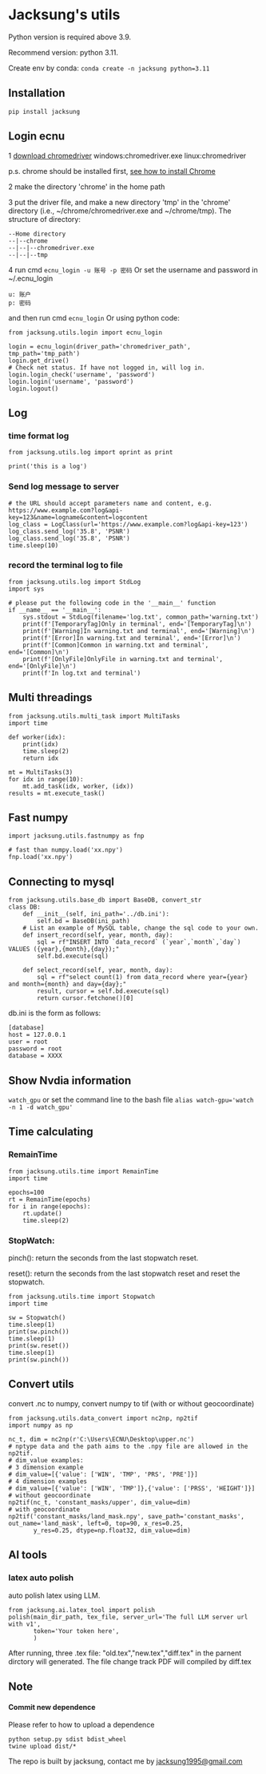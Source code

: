 # Jacksung's utils
Python version is required above 3.9.

Recommend version: python 3.11.

Create env by conda: 
```conda create -n jacksung python=3.11```

## Installation
```pip install jacksung```
## Login ecnu
1 [download chromedriver](https://googlechromelabs.github.io/chrome-for-testing/)
    windows:chromedriver.exe
    linux:chromedriver

p.s. chrome should be installed first, 
[see how to install Chrome](https://www.google.com/chrome/)

2 make the directory 'chrome' in the home path

3 put the driver file, and make a new directory 'tmp' in the 'chrome' directory (i.e., ~/chrome/chromedriver.exe and ~/chrome/tmp). The structure of directory:
```
--Home directory
--|--chrome
--|--|--chromedriver.exe
--|--|--tmp
```

4 run cmd
```ecnu_login -u 账号 -p 密码```
Or
set the username and password in ~/.ecnu_login
```
u: 账户
p: 密码
```
and then run cmd ```ecnu_login```
Or using python code:
```
from jacksung.utils.login import ecnu_login

login = ecnu_login(driver_path='chromedriver_path', tmp_path='tmp_path')
login.get_drive()
# Check net status. If have not logged in, will log in.
login.login_check('username', 'password')
login.login('username', 'password')
login.logout()
```

## Log
### time format log
```
from jacksung.utils.log import oprint as print

print('this is a log')
```
### Send log message to server
```
# the URL should accept parameters name and content, e.g. https://www.example.com?log&api-key=123&name=logname&content=logcontent
log_class = LogClass(url='https://www.example.com?log&api-key=123')
log_class.send_log('35.8', 'PSNR')
log_class.send_log('35.8', 'PSNR')
time.sleep(10)
```
### record the terminal log to file

```
from jacksung.utils.log import StdLog
import sys

# please put the following code in the '__main__' function
if __name__ == '__main__':
    sys.stdout = StdLog(filename='log.txt', common_path='warning.txt')
    print(f'[TemporaryTag]Only in terminal', end='[TemporaryTag]\n')
    print(f'[Warning]In warning.txt and terminal', end='[Warning]\n')
    print(f'[Error]In warning.txt and terminal', end='[Error]\n')
    print(f'[Common]Common in warning.txt and terminal', end='[Common]\n')
    print(f'[OnlyFile]OnlyFile in warning.txt and terminal', end='[OnlyFile]\n')
    print(f'In log.txt and terminal')
```
## Multi threadings
```
from jacksung.utils.multi_task import MultiTasks
import time

def worker(idx):
    print(idx)
    time.sleep(2)
    return idx

mt = MultiTasks(3)
for idx in range(10):
    mt.add_task(idx, worker, (idx))
results = mt.execute_task()
```
## Fast numpy
```
import jacksung.utils.fastnumpy as fnp

# fast than numpy.load('xx.npy')
fnp.load('xx.npy')
```

## Connecting to mysql
```
from jacksung.utils.base_db import BaseDB, convert_str
class DB:
    def __init__(self, ini_path='../db.ini'):
        self.bd = BaseDB(ini_path)
    # List an example of MySQL table, change the sql code to your own. 
    def insert_record(self, year, month, day):
        sql = rf"INSERT INTO `data_record` (`year`,`month`,`day`) VALUES ({year},{month},{day});"
        self.bd.execute(sql)

    def select_record(self, year, month, day):
        sql = rf"select count(1) from data_record where year={year} and month={month} and day={day};"
        result, cursor = self.bd.execute(sql)
        return cursor.fetchone()[0]
```
db.ini is the form  as follows:
```
[database]
host = 127.0.0.1
user = root
password = root
database = XXXX
```
## Show Nvdia information
```watch_gpu```
or set the command line to the bash file
```alias watch-gpu='watch -n 1 -d watch_gpu'```

## Time calculating
### RemainTime
```
from jacksung.utils.time import RemainTime
import time

epochs=100
rt = RemainTime(epochs)
for i in range(epochs):
    rt.update()
    time.sleep(2)
```
### StopWatch:
pinch(): return the seconds from the last stopwatch reset.

reset(): return the seconds from the last stopwatch reset and reset the stopwatch.
```
from jacksung.utils.time import Stopwatch
import time

sw = Stopwatch()
time.sleep(1)
print(sw.pinch())
time.sleep(1)
print(sw.reset())
time.sleep(1)
print(sw.pinch())
```


## Convert utils
convert .nc to numpy, convert numpy to tif (with or without geocoordinate)

```
from jacksung.utils.data_convert import nc2np, np2tif
import numpy as np
    
nc_t, dim = nc2np(r'C:\Users\ECNU\Desktop\upper.nc')
# nptype data and the path aims to the .npy file are allowed in the np2tif.
# dim_value examples:
# 3 dimension example
# dim_value=[{'value': ['WIN', 'TMP', 'PRS', 'PRE']}]
# 4 dimension examples
# dim_value=[{'value': ['WIN', 'TMP']},{'value': ['PRSS', 'HEIGHT']}]
# without geocoordinate
np2tif(nc_t, 'constant_masks/upper', dim_value=dim)
# with geocoordinate
np2tif('constant_masks/land_mask.npy', save_path='constant_masks', out_name='land_mask', left=0, top=90, x_res=0.25,
       y_res=0.25, dtype=np.float32, dim_value=dim)
```
## AI tools
### latex auto polish
auto polish latex using LLM.
```
from jacksung.ai.latex_tool import polish
polish(main_dir_path, tex_file, server_url='The full LLM server url with v1',
       token='Your token here',
       )
```
After running, three .tex file: "old.tex","new.tex","diff.tex" in the parnent dirctory will generated. The file change track PDF will compiled by diff.tex
## Note
#### Commit new dependence
Please refer to how to upload a dependence
```
python setup.py sdist bdist_wheel
twine upload dist/*
```
The repo is built by jacksung, contact me by jacksung1995@gmail.com
